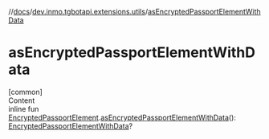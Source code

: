 //[docs](../../index.md)/[dev.inmo.tgbotapi.extensions.utils](index.md)/[asEncryptedPassportElementWithData](as-encrypted-passport-element-with-data.md)



# asEncryptedPassportElementWithData  
[common]  
Content  
inline fun [EncryptedPassportElement](../dev.inmo.tgbotapi.types.passport.encrypted.abstracts/-encrypted-passport-element/index.md).[asEncryptedPassportElementWithData](as-encrypted-passport-element-with-data.md)(): [EncryptedPassportElementWithData](../dev.inmo.tgbotapi.types.passport.encrypted.abstracts/-encrypted-passport-element-with-data/index.md)?  



